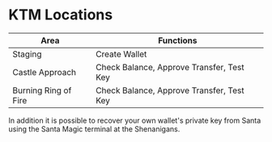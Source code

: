 
# KTM Locations

|Area|Functions |
|--------|-----|
| Staging | Create Wallet   |
| Castle Approach | Check Balance, Approve Transfer, Test Key   |
| Burning Ring of Fire | Check Balance, Approve Transfer, Test Key   |

In addition it is possible to recover your own wallet's private key from Santa using the Santa Magic terminal at the Shenanigans.
